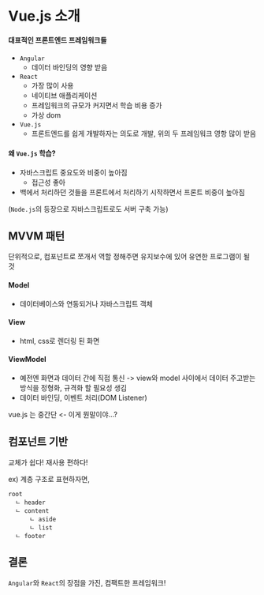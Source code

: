 # Vue.js 소개

#### 대표적인 프론트엔드 프레임워크들

- `Angular`
  - 데이터 바인딩의 영향 받음
- `React`
  - 가장 많이 사용
  - 네이티브 애플리케이션
  - 프레임워크의 규모가 커지면서 학습 비용 증가
  - 가상 dom
- `Vue.js`
  - 프론트엔드를 쉽게 개발하자는 의도로 개발, 위의 두 프레임워크 영항 많이 받음



#### 왜 `Vue.js` 학습?

- 자바스크립트 중요도와 비중이 높아짐
  - 접근성 좋아
- 백에서 처리하던 것들을 프론트에서 처리하기 시작하면서 프론트 비중이 높아짐

(`Node.js`의 등장으로 자바스크립트로도 서버 구축 가능)



## MVVM 패턴

단위적으로, 컴포넌트로 쪼개서 역할 정해주면 유지보수에 있어 유연한 프로그램이 될 것

#### Model

- 데이터베이스와 연동되거나 자바스크립트 객체

#### View

- html, css로 렌더링 된 화면

#### ViewModel

- 예전엔 화면과 데이터 간에 직접 통신 -> view와 model 사이에서 데이터 주고받는 방식을 정형화, 규격화 할 필요성 생김
- 데이터 바인딩, 이벤트 처리(DOM Listener)



vue.js 는 중간단 <- 이게 뭔말이야...?



## 컴포넌트 기반

교체가 쉽다! 재사용 편하다!

ex) 계층 구조로 표현하자면,

```
root
  ㄴ header
  ㄴ content
      ㄴ aside
      ㄴ list
  ㄴ footer
```



## 결론

`Angular`와 `React`의 장점을 가진, 컴팩트한 프레임워크!